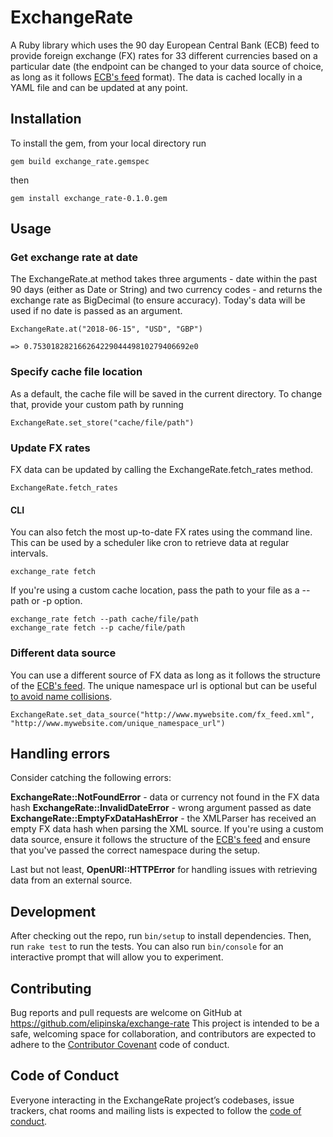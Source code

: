 # ExchangeRate

A Ruby library which uses the 90 day European Central Bank (ECB) feed to provide foreign exchange (FX) rates for 33 different currencies based on a particular date (the endpoint can be changed to your data source of choice, as long as it follows <a href= "http://www.ecb.europa.eu/stats/eurofxref/eurofxref-hist-90d.xml">ECB's feed</a> format). The data is cached locally in a YAML file and can be updated at any point.

## Installation

To install the gem, from your local directory run
```
gem build exchange_rate.gemspec
```
then
```
gem install exchange_rate-0.1.0.gem
```


## Usage

### Get exchange rate at date

The ExchangeRate.at method takes three arguments - date within the past 90 days (either as Date or String) and two currency codes - and returns the exchange rate as BigDecimal (to ensure accuracy). Today's data will be used if no date is passed as an argument.

```
ExchangeRate.at("2018-06-15", "USD", "GBP")

=> 0.75301828216626422904449810279406692e0
```

### Specify cache file location

As a default, the cache file will be saved in the current directory. To change that, provide your custom path by running

```
ExchangeRate.set_store("cache/file/path")
```


### Update FX rates

FX data can be updated by calling the ExchangeRate.fetch_rates method.

```
ExchangeRate.fetch_rates
```

#### CLI

You can also fetch the most up-to-date FX rates using the command line. This can be used by a scheduler like cron to retrieve data at regular intervals.

```
exchange_rate fetch
```

If you're using a custom cache location, pass the path to your file as a --path or -p option.

```
exchange_rate fetch --path cache/file/path
exchange_rate fetch --p cache/file/path
```

### Different data source

You can use a different source of FX data as long as it follows the structure of the <a href= "http://www.ecb.europa.eu/stats/eurofxref/eurofxref-hist-90d.xml">ECB's feed</a>. The unique namespace url is optional but can be useful <a href="http://www.nokogiri.org/tutorials/searching_a_xml_html_document.html#namespaces">to avoid name collisions</a>.

```
ExchangeRate.set_data_source("http://www.mywebsite.com/fx_feed.xml", "http://www.mywebsite.com/unique_namespace_url")
```
## Handling errors

Consider catching the following errors:

<b>ExchangeRate::NotFoundError</b> - data or currency not found in the FX data hash
<b>ExchangeRate::InvalidDateError</b> - wrong argument passed as date
<b>ExchangeRate::EmptyFxDataHashError</b> - the XMLParser has received an empty FX data hash when parsing the XML source. If you're using a custom data source, ensure it follows the structure of the <a href= "http://www.ecb.europa.eu/stats/eurofxref/eurofxref-hist-90d.xml">ECB's feed</a> and ensure that you've passed the correct namespace during the setup.

Last but not least, <b>OpenURI::HTTPError</b> for handling issues with retrieving data from an external source.

## Development

After checking out the repo, run `bin/setup` to install dependencies. Then, run `rake test` to run the tests. You can also run `bin/console` for an interactive prompt that will allow you to experiment.

## Contributing

Bug reports and pull requests are welcome on GitHub at https://github.com/elipinska/exchange-rate This project is intended to be a safe, welcoming space for collaboration, and contributors are expected to adhere to the [Contributor Covenant](http://contributor-covenant.org) code of conduct.

## Code of Conduct

Everyone interacting in the ExchangeRate project’s codebases, issue trackers, chat rooms and mailing lists is expected to follow the [code of conduct](https://github.com/elipinska/exchange_rate/blob/master/CODE_OF_CONDUCT.md).
